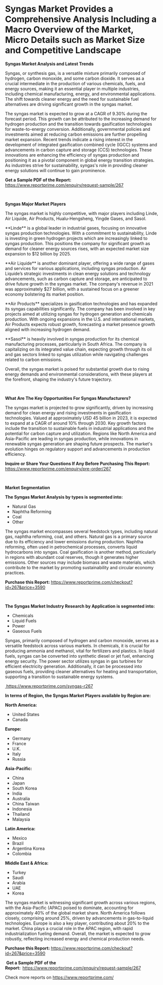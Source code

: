 <p><h1>Syngas Market Provides a Comprehensive Analysis Including a Macro Overview of the Market, Micro Details such as Market Size and Competitive Landscape</h1></p><p><strong>Syngas Market Analysis and Latest Trends</strong></p>
<p><p>Syngas, or synthesis gas, is a versatile mixture primarily composed of hydrogen, carbon monoxide, and some carbon dioxide. It serves as a crucial intermediate in the production of various chemicals, fuels, and energy sources, making it an essential player in multiple industries, including chemical manufacturing, energy, and environmental applications. The shift towards cleaner energy and the need for sustainable fuel alternatives are driving significant growth in the syngas market.</p><p>The syngas market is expected to grow at a CAGR of 9.30% during the forecast period. This growth can be attributed to the increasing demand for hydrogen production and the transition towards gasification technologies for waste-to-energy conversion. Additionally, governmental policies and investments aimed at reducing carbon emissions are further propelling market expansion. Recent trends indicate a rising interest in the development of integrated gasification combined cycle (IGCC) systems and advancements in carbon capture and storage (CCS) technologies. These innovations are enhancing the efficiency of syngas production and positioning it as a pivotal component in global energy transition strategies. As industries strive for sustainability, syngas's role in providing cleaner energy solutions will continue to gain prominence.</p></p>
<p><strong>Get a Sample PDF of the Report:&nbsp;</strong> <a href="https://www.reportprime.com/enquiry/request-sample/267?utm_campaign=2811&utm_medium=2&utm_source=Github&utm_content=ia&utm_term=18032025&utm_id=syngas">https://www.reportprime.com/enquiry/request-sample/267</a></p>
<p>&nbsp;</p>
<p><strong>Syngas Major Market Players</strong></p>
<p><p>The syngas market is highly competitive, with major players including Linde, Air Liquide, Air Products, Hualu-Hengsheng, Yingde Gases, and Sasol. </p><p>**Linde** is a global leader in industrial gases, focusing on innovative syngas production technologies. With a commitment to sustainability, Linde is investing in green hydrogen projects which are increasingly linked to syngas production. This positions the company for significant growth as demand for cleaner energy sources rises, with an expected market size expansion to $12 billion by 2025.</p><p>**Air Liquide** is another dominant player, offering a wide range of gases and services for various applications, including syngas production. Air Liquide’s strategic investments in clean energy solutions and technology advancements, such as carbon capture and storage, are anticipated to drive future growth in the syngas market. The company's revenue in 2021 was approximately $27 billion, with a sustained focus on a greener economy bolstering its market position.</p><p>**Air Products** specializes in gasification technologies and has expanded its syngas capabilities significantly. The company has been involved in key projects aimed at utilizing syngas for hydrogen generation and chemicals production. With ongoing expansions in the U.S. and international markets, Air Products expects robust growth, forecasting a market presence growth aligned with increasing hydrogen demand.</p><p>**Sasol** is heavily involved in syngas production for its chemical manufacturing processes, particularly in South Africa. The company is capitalizing on its integrated value chain, expecting growth through its oil and gas sectors linked to syngas utilization while navigating challenges related to carbon emissions.</p><p>Overall, the syngas market is poised for substantial growth due to rising energy demands and environmental considerations, with these players at the forefront, shaping the industry's future trajectory.</p></p>
<p>&nbsp;</p>
<p><strong>What Are The Key Opportunities For Syngas Manufacturers?</strong></p>
<p><p>The syngas market is projected to grow significantly, driven by increasing demand for clean energy and rising investments in gasification technologies. Valued at approximately USD 45 billion in 2023, it is expected to expand at a CAGR of around 10% through 2030. Key growth factors include the transition to sustainable fuels in industrial applications and the potential for carbon capture and utilization. Regions like North America and Asia-Pacific are leading in syngas production, while innovations in renewable syngas generation are shaping future prospects. The market's evolution hinges on regulatory support and advancements in production efficiency.</p></p>
<p><strong>Inquire or Share Your Questions If Any Before Purchasing This Report:</strong> <a href="https://www.reportprime.com/enquiry/pre-order/267?utm_campaign=2811&utm_medium=2&utm_source=Github&utm_content=ia&utm_term=18032025&utm_id=syngas">https://www.reportprime.com/enquiry/pre-order/267</a></p>
<p>&nbsp;</p>
<p><strong>Market Segmentation</strong></p>
<p><strong>The Syngas Market Analysis by types is segmented into:</strong></p>
<p><ul><li>Natural Gas</li><li>Naphtha Reforming</li><li>Coal</li><li>Other</li></ul></p>
<p><p>The syngas market encompasses several feedstock types, including natural gas, naphtha reforming, coal, and others. Natural gas is a primary source due to its efficiency and lower emissions during production. Naphtha reforming, often used in petrochemical processes, converts liquid hydrocarbons into syngas. Coal gasification is another method, particularly in regions with abundant coal reserves, though it generates higher emissions. Other sources may include biomass and waste materials, which contribute to the market by promoting sustainability and circular economy practices.</p></p>
<p><strong>Purchase this Report:&nbsp;</strong><a href="https://www.reportprime.com/checkout?id=267&price=3590&utm_campaign=2811&utm_medium=2&utm_source=Github&utm_content=ia&utm_term=18032025&utm_id=syngas">https://www.reportprime.com/checkout?id=267&price=3590</a></p>
<p>&nbsp;</p>
<p><strong>The Syngas Market Industry Research by Application is segmented into:</strong></p>
<p><ul><li>Chemicals</li><li>Liquid Fuels</li><li>Power</li><li>Gaseous Fuels</li></ul></p>
<p><p>Syngas, primarily composed of hydrogen and carbon monoxide, serves as a versatile feedstock across various markets. In chemicals, it is crucial for producing ammonia and methanol, vital for fertilizers and plastics. In liquid fuels, syngas can be converted into synthetic diesel or jet fuel, enhancing energy security. The power sector utilizes syngas in gas turbines for efficient electricity generation. Additionally, it can be processed into gaseous fuels, providing cleaner alternatives for heating and transportation, supporting a transition to sustainable energy systems.</p></p>
<p><a href="https://www.reportprime.com/syngas-r267?utm_campaign=2811&utm_medium=2&utm_source=Github&utm_content=ia&utm_term=18032025&utm_id=syngas">&nbsp;https://www.reportprime.com/syngas-r267</a></p>
<p><strong>In terms of Region, the Syngas Market Players available by Region are:</strong></p>
<p>
    <p> <strong> North America: </strong>
        <ul>
            <li>United States</li>
            <li>Canada</li>
        </ul>
        </p> 
    <p> <strong> Europe: </strong>
        <ul>
            <li>Germany</li>
            <li>France</li>
            <li>U.K.</li>
            <li>Italy</li>
            <li>Russia</li>
        </ul>
        </p> 
    <p> <strong> Asia-Pacific: </strong>
        <ul>
            <li>China</li>
            <li>Japan</li>
            <li>South Korea</li>
            <li>India</li>
            <li>Australia</li>
            <li>China Taiwan</li>
            <li>Indonesia</li>
            <li>Thailand</li>
            <li>Malaysia</li>
        </ul>
        </p> 
    <p> <strong> Latin America: </strong>
        <ul>
            <li>Mexico</li>
            <li>Brazil</li>
            <li>Argentina Korea</li>
            <li>Colombia</li>
        </ul>
        </p> 
    <p> <strong> Middle East & Africa: </strong>
        <ul>
            <li>Turkey</li>
            <li>Saudi</li>
            <li>Arabia</li>
            <li>UAE</li>
            <li>Korea</li>
        </ul>
    </p>
    </p>
<p><p>The syngas market is witnessing significant growth across various regions, with the Asia-Pacific (APAC) poised to dominate, accounting for approximately 40% of the global market share. North America follows closely, comprising around 25%, driven by advancements in gas-to-liquid technologies. Europe is also a key player, contributing about 20% to the market. China plays a crucial role in the APAC region, with rapid industrialization fueling demand. Overall, the market is expected to grow robustly, reflecting increased energy and chemical production needs.</p></p>
<p><strong>Purchase this Report: </strong><a href="https://www.reportprime.com/checkout?id=267&price=3590&utm_campaign=2811&utm_medium=2&utm_source=Github&utm_content=ia&utm_term=18032025&utm_id=syngas">https://www.reportprime.com/checkout?id=267&price=3590</a></p>
<p>&nbsp;<strong>Get a Sample PDF of the Report:&nbsp;&nbsp;</strong><a href="https://www.reportprime.com/enquiry/request-sample/267?utm_campaign=2811&utm_medium=2&utm_source=Github&utm_content=ia&utm_term=18032025&utm_id=syngas">https://www.reportprime.com/enquiry/request-sample/267</a></p>
<p><strong></strong></p>
<p>Check more reports on <a href="https://www.reportprime.com/?utm_campaign=2811&utm_medium=2&utm_source=Github&utm_content=ia&utm_term=18032025&utm_id=syngas">https://www.reportprime.com/</a></p>